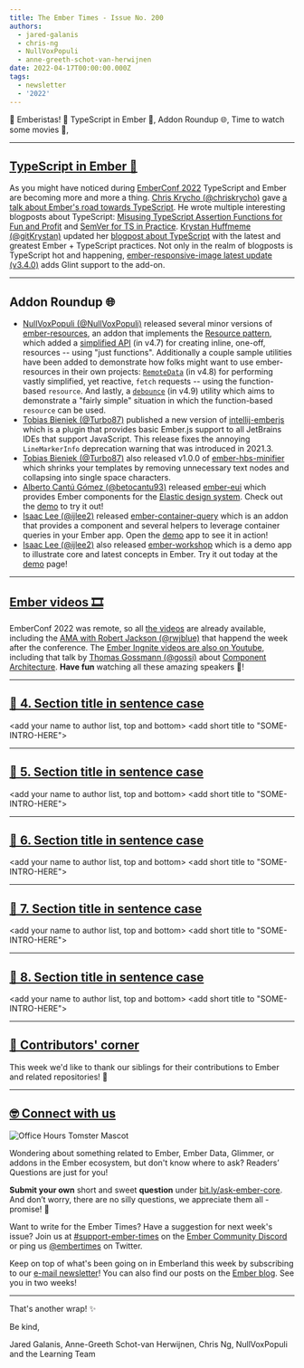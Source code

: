 ```yaml
---
title: The Ember Times - Issue No. 200
authors:
  - jared-galanis
  - chris-ng
  - NullVoxPopuli
  - anne-greeth-schot-van-herwijnen
date: 2022-04-17T00:00:00.000Z
tags:
  - newsletter
  - '2022'
---
```


👋 Emberistas! 🐹
TypeScript in Ember 🤝,
Addon Roundup 🌐,
Time to watch some movies 🍿,
<SOME-INTRO-HERE-TO-KEEP-THEM-SUBSCRIBERS-READING>

---

## [TypeScript in Ember 🤝](https://2022.emberconf.com/talks/the-road-to-typescript)

As you might have noticed during [EmberConf 2022](https://2022.emberconf.com/talks) TypeScript and Ember are becoming more and more a thing. [Chris Krycho (@chriskrycho)](https://github.com/chriskrycho) gave [a talk about Ember's road towards TypeScript](https://2022.emberconf.com/talks/the-road-to-typescript). He wrote multiple interesting blogposts about TypeScript: [Misusing TypeScript Assertion Functions for Fun and Profit](https://v5.chriskrycho.com/journal/misusing-typescript-assertion-functions-for-fun-and-profit/) and [SemVer for TS in Practice](https://v5.chriskrycho.com/journal/semver-for-ts-in-practice/). [Krystan Huffmeme (@gitKrystan)](https://github.com/gitKrystan) updated her [blogpost about TypeScript](https://blog.skylight.io/ts-extends-confidence-2-2022/) with the latest and greatest Ember + TypeScript practices. Not only in the realm of blogposts is TypeScript hot and happening, [ember-responsive-image latest update (v3.4.0)](https://github.com/kaliber5/ember-responsive-image/releases/tag/v3.4.0) adds Glint support to the add-on.

---

## Addon Roundup 🌐

- [NullVoxPopuli (@NullVoxPopuli)](https://github.com/NullVoxPopuli) released several minor versions of  [ember-resources](https://github.com/NullVoxPopuli/ember-resources), an addon that implements the [Resource pattern](https://www.pzuraq.com/blog/introducing-use), which added a [simplified API](https://ember-resources.pages.dev/modules/util_function_resource) (in v4.7) for creating inline, one-off, resources -- using "just functions". Additionally a couple sample utilities have been added  to demonstrate how folks might want to use ember-resources in their own projects: [`RemoteData`](https://ember-resources.pages.dev/modules/util_remote_data) (in v4.8) for performing vastly simplified, yet reactive, `fetch` requests -- using the function-based `resource`. And lastly, a [`debounce`](https://ember-resources.pages.dev/modules/util_debounce) (in v4.9) utility which aims to demonstrate a "fairly simple" situation in which the function-based `resource` can be used.
- [Tobias Bieniek (@Turbo87)](https://github.com/Turbo87) published a new version of [intellij-emberjs](https://github.com/Turbo87/intellij-emberjs) which is a plugin that provides basic Ember.js support to all JetBrains IDEs that support JavaScript. This release fixes the annoying `LineMarkerInfo` deprecation warning that was introduced in 2021.3.
- [Tobias Bieniek (@Turbo87)](https://github.com/Turbo87) also released v1.0.0 of [ember-hbs-minifier](https://github.com/simplabs/ember-hbs-minifier) which shrinks your templates by removing unnecessary text nodes and collapsing into single space characters.
- [Alberto Cantú Gómez (@betocantu93)](https://github.com/betocantu93) released [ember-eui](https://github.com/prysmex/ember-eui) which provides Ember components for the [Elastic design system](https://github.com/elastic/eui). Check out the [demo](https://ember-eui.netlify.app/docs/introduction) to try it out!
- [Isaac Lee (@ijlee2)](https://github.com/ijlee2) released [ember-container-query](https://github.com/ijlee2/ember-container-query) which is an addon that provides a component and several helpers to leverage container queries in your Ember app. Open the [demo](https://ember-container-query.netlify.app/) app to see it in action!
- [Isaac Lee (@ijlee2)](https://github.com/ijlee2) also released [ember-workshop](https://github.com/ijlee2/ember-workshop) which is a demo app to illustrate core and latest concepts in Ember. Try it out today at the [demo](https://ember-workshop.netlify.app/) page!

---

## [Ember videos 🎞️](https://2022.emberconf.com/talks)

EmberConf 2022 was remote, so all [the videos](https://2022.emberconf.com/talks) are already available, including the [AMA with Robert Jackson (@rwjblue)](https://www.youtube.com/watch?v=huGc98lrLRk) that happend the week after the conference. The [Ember Ingnite videos are also on Youtube](https://www.youtube.com/channel/UCyloIQk1MS_kWEZOvUz8deg), including that talk by [Thomas Gossmann (@gossi)](https://github.com/gossi) about [Component Architecture](https://gos.si/blog/frontend-component-architecture/). **Have fun** watching all these amazing speakers 🍿!

---

## [🐹 4. Section title in sentence case](section-url)

<change section title emoji>
<consider adding some bold to your paragraph>
<add the contributor in the post in format "FirstName LastName (@githubUserName)" linked to their GitHub account>
<please include link to external article/repo/etc in paragraph / body text, not just header title above>

<add your name to author list, top and bottom>
<add short title to "SOME-INTRO-HERE">

---

## [🐹 5. Section title in sentence case](section-url)

<change section title emoji>
<consider adding some bold to your paragraph>
<add the contributor in the post in format "FirstName LastName (@githubUserName)" linked to their GitHub account>
<please include link to external article/repo/etc in paragraph / body text, not just header title above>

<add your name to author list, top and bottom>
<add short title to "SOME-INTRO-HERE">

---

## [🐹 6. Section title in sentence case](section-url)

<change section title emoji>
<consider adding some bold to your paragraph>
<add the contributor in the post in format "FirstName LastName (@githubUserName)" linked to their GitHub account>
<please include link to external article/repo/etc in paragraph / body text, not just header title above>

<add your name to author list, top and bottom>
<add short title to "SOME-INTRO-HERE">

---

## [🐹 7. Section title in sentence case](section-url)

<change section title emoji>
<consider adding some bold to your paragraph>
<add the contributor in the post in format "FirstName LastName (@githubUserName)" linked to their GitHub account>
<please include link to external article/repo/etc in paragraph / body text, not just header title above>

<add your name to author list, top and bottom>
<add short title to "SOME-INTRO-HERE">

---

## [🐹 8. Section title in sentence case](section-url)

<change section title emoji>
<consider adding some bold to your paragraph>
<add the contributor in the post in format "FirstName LastName (@githubUserName)" linked to their GitHub account>
<please include link to external article/repo/etc in paragraph / body text, not just header title above>

<add your name to author list, top and bottom>
<add short title to "SOME-INTRO-HERE">

---

## [👏 Contributors' corner](https://guides.emberjs.com/release/contributing/repositories/)

<p>This week we'd like to thank our siblings for their contributions to Ember and related repositories! 💖</p>

---

## [🤓 Connect with us](https://docs.google.com/forms/d/e/1FAIpQLScqu7Lw_9cIkRtAiXKitgkAo4xX_pV1pdCfMJgIr6Py1V-9Og/viewform)

<div class="blog-row">
  <img class="float-right small transparent padded" alt="Office Hours Tomster Mascot" title="Readers' Questions" src="/images/tomsters/officehours.png" />

  <p>Wondering about something related to Ember, Ember Data, Glimmer, or addons in the Ember ecosystem, but don't know where to ask? Readers’ Questions are just for you!</p>

  <p><strong>Submit your own</strong> short and sweet <strong>question</strong> under <a href="https://bit.ly/ask-ember-core" target="rq">bit.ly/ask-ember-core</a>. And don’t worry, there are no silly questions, we appreciate them all - promise! 🤞</p>

  <p>Want to write for the Ember Times? Have a suggestion for next week's issue? Join us at <a href="https://discordapp.com/channels/480462759797063690/485450546887786506">#support-ember-times</a> on the <a href="https://discord.gg/emberjs">Ember Community Discord</a> or ping us <a href="https://twitter.com/embertimes">@embertimes</a> on Twitter.</p>

  <p>Keep on top of what's been going on in Emberland this week by subscribing to our <a href="https://embertimes.substack.com/">e-mail newsletter</a>! You can also find our posts on the <a href="https://blog.emberjs.com/tag/newsletter">Ember blog</a>. See you in two weeks!</p>
</div>

---

That's another wrap! ✨

Be kind,


Jared Galanis, Anne-Greeth Schot-van Herwijnen, Chris Ng, NullVoxPopuli and the Learning Team
